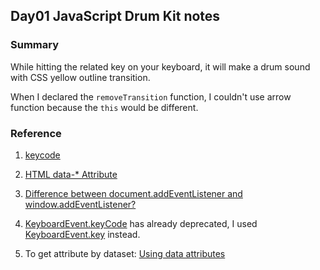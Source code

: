 ﻿## Day01 JavaScript Drum Kit notes

### Summary

While hitting the related key on your keyboard, it will make a drum sound with CSS yellow outline transition.

When I declared the `removeTransition` function, I couldn't use arrow function because the `this` would be different.

### Reference

1. [keycode](https://www.toptal.com/developers/keycode)

2. [HTML data-* Attribute](https://www.w3schools.com/tags/att_data-.asp)

3. [Difference between document.addEventListener and window.addEventListener?](https://stackoverflow.com/questions/12045440/difference-between-document-addeventlistener-and-window-addeventlistener)

4. [KeyboardEvent.keyCode](https://developer.mozilla.org/en-US/docs/Web/API/KeyboardEvent/keyCode) has already deprecated, I used [KeyboardEvent.key](https://developer.mozilla.org/en-US/docs/Web/API/KeyboardEvent/key) instead.

5. To get attribute by dataset: [Using data attributes](https://developer.mozilla.org/en-US/docs/Learn/HTML/Howto/Use_data_attributes)